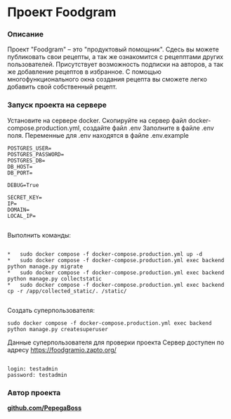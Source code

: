 # Проект Foodgram


### Описание
Проект "Foodgram" – это "продуктовый помощник". Сдесь вы можете публиковать свои рецепты, а так же ознакомится с рецепптами других пользователей.
Присутствует возможность подписки на авторов, а так же добавление рецептов в избранное.
С помощью многофункционального окна создания рецепта вы сможете легко добавить свой собственный рецепт.

### Запуск проекта на сервере

Установите на сервере docker. Скопируйте на сервер файл docker-compose.production.yml, создайте файл .env 
Заполните в файле .env поля.
Переменные для .env находятся в файле .env.example

```
POSTGRES_USER=
POSTGRES_PASSWORD=
POSTGRES_DB=
DB_HOST=
DB_PORT=

DEBUG=True

SECRET_KEY= 
IP= 
DOMAIN=
LOCAL_IP=


```

Выполнить команды:

```

*   sudo docker compose -f docker-compose.production.yml up -d
*   sudo docker compose -f docker-compose.production.yml exec backend python manage.py migrate
*   sudo docker compose -f docker-compose.production.yml exec backend python manage.py collectstatic
*   sudo docker compose -f docker-compose.production.yml exec backend cp -r /app/collected_static/. /static/


```

Создать суперпользователя:


```
sudo docker compose -f docker-compose.production.yml exec backend python manage.py createsuperuser

```

Данные суперпользователя для проверки проекта
Сервер доступен по адресу https://foodgramio.zapto.org/

```

login: testadmin
password: testadmin

```




### Автор проекта

[**github.com/PepegaBoss**](https://github.com/PepegaBoss)
